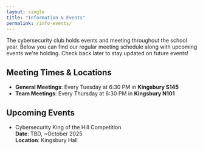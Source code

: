 ```yaml
---
layout: single
title: "Information & Events"
permalink: /info-events/
---
```


The cybersecurity club holds events and meeting throughout the school year. Below you can find our regular meeting schedule along with upcoming events we're holding. Check back later to stay updated on future events!

## Meeting Times & Locations

- **General Meetings**: Every Tuesday at 6:30 PM in **Kingsbury S145**
- **Team Meetings**: Every Thursday at 6:30 PM in **Kingsbury N101**

## Upcoming Events

- Cybersecurity King of the Hill Competition <br />
    **Date**: TBD, ~October 2025 <br />
    **Location**: Kingsbury Hall
